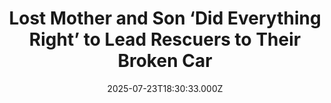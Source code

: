 ---
title: "Lost Mother and Son ‘Did Everything Right’ to Lead Rescuers to Their Broken Car"
date: 2025-07-23T18:30:33.000Z
category: Human Kindness
externalLink: "https://www.goodnewsnetwork.org/lost-mother-and-son-did-everything-right-to-lead-rescuers-to-their-broken-car/"
image: ""
excerpt: "Despite a 2-day ordeal lost in deep woods, a mother and her son “did everything right,” stayed safe, and used a clever trick to help rescuers find them. The story began when Tami Laird and her son Stirling left their home in Calaveras County, California on July 11th to a Boy Scout camp. The camp […] The post Lost Mother…"
---
